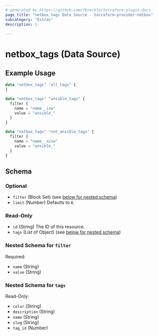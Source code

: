```yaml
---
# generated by https://github.com/fbreckle/terraform-plugin-docs
page_title: "netbox_tags Data Source - terraform-provider-netbox"
subcategory: "Extras"
description: |-
  
---
```


# netbox_tags (Data Source)



## Example Usage

```terraform
data "netbox_tags" "all_tags" {
}

data "netbox_tags" "ansible_tags" {
  filter {
    name = "name__isw"
    value = "ansible_"
  }
}

data "netbox_tags" "not_ansible_tags" {
  filter {
    name = "name__nisw"
    value = "ansible_"
  }
}
```

<!-- schema generated by tfplugindocs -->
## Schema

### Optional

- `filter` (Block Set) (see [below for nested schema](#nestedblock--filter))
- `limit` (Number) Defaults to `0`.

### Read-Only

- `id` (String) The ID of this resource.
- `tags` (List of Object) (see [below for nested schema](#nestedatt--tags))

<a id="nestedblock--filter"></a>
### Nested Schema for `filter`

Required:

- `name` (String)
- `value` (String)


<a id="nestedatt--tags"></a>
### Nested Schema for `tags`

Read-Only:

- `color` (String)
- `description` (String)
- `name` (String)
- `slug` (String)
- `tag_id` (Number)


